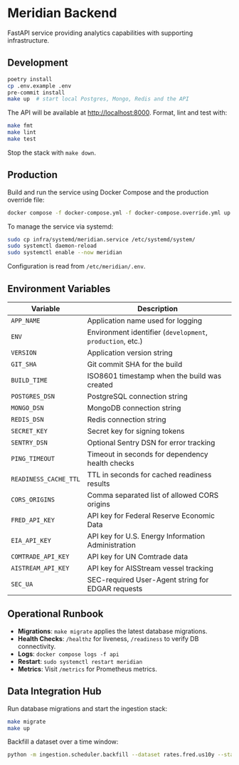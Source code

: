 # Meridian Backend

FastAPI service providing analytics capabilities with supporting infrastructure.

## Development

```bash
poetry install
cp .env.example .env
pre-commit install
make up  # start local Postgres, Mongo, Redis and the API
```

The API will be available at [http://localhost:8000](http://localhost:8000). Format, lint and test with:

```bash
make fmt
make lint
make test
```

Stop the stack with `make down`.

## Production

Build and run the service using Docker Compose and the production override file:

```bash
docker compose -f docker-compose.yml -f docker-compose.override.yml up -d
```

To manage the service via systemd:

```bash
sudo cp infra/systemd/meridian.service /etc/systemd/system/
sudo systemctl daemon-reload
sudo systemctl enable --now meridian
```

Configuration is read from `/etc/meridian/.env`.

## Environment Variables

| Variable | Description |
| -------- | ----------- |
| `APP_NAME` | Application name used for logging |
| `ENV` | Environment identifier (`development`, `production`, etc.) |
| `VERSION` | Application version string |
| `GIT_SHA` | Git commit SHA for the build |
| `BUILD_TIME` | ISO8601 timestamp when the build was created |
| `POSTGRES_DSN` | PostgreSQL connection string |
| `MONGO_DSN` | MongoDB connection string |
| `REDIS_DSN` | Redis connection string |
| `SECRET_KEY` | Secret key for signing tokens |
| `SENTRY_DSN` | Optional Sentry DSN for error tracking |
| `PING_TIMEOUT` | Timeout in seconds for dependency health checks |
| `READINESS_CACHE_TTL` | TTL in seconds for cached readiness results |
| `CORS_ORIGINS` | Comma separated list of allowed CORS origins |
| `FRED_API_KEY` | API key for Federal Reserve Economic Data |
| `EIA_API_KEY` | API key for U.S. Energy Information Administration |
| `COMTRADE_API_KEY` | API key for UN Comtrade data |
| `AISTREAM_API_KEY` | API key for AISStream vessel tracking |
| `SEC_UA` | SEC-required User-Agent string for EDGAR requests |

## Operational Runbook

- **Migrations**: `make migrate` applies the latest database migrations.
- **Health Checks**: `/healthz` for liveness, `/readiness` to verify DB connectivity.
- **Logs**: `docker compose logs -f api`
- **Restart**: `sudo systemctl restart meridian`
- **Metrics**: Visit `/metrics` for Prometheus metrics.

## Data Integration Hub

Run database migrations and start the ingestion stack:

```bash
make migrate
make up
```

Backfill a dataset over a time window:

```bash
python -m ingestion.scheduler.backfill --dataset rates.fred.us10y --start 2023-01-01 --end 2023-12-31
```


